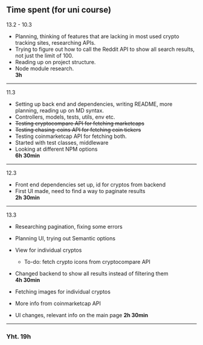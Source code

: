 ## Time spent (for uni course)

13.2 - 10.3
- Planning, thinking of features that are lacking in most used crypto tracking sites, researching APIs.
- Trying to figure out how to call the Reddit API to show all search results, not just the limit of 100. 
- Reading up on project structure.
- Node module research.  
**3h**

---

11.3
- Setting up back end and dependencies, writing README, more planning, reading up on MD syntax.
- Controllers, models, tests, utils, env etc.
- ~~Testing cryptocompare API for fetching marketcaps~~
- ~~Testing chasing-coins API for fetching coin tickers~~
- Testing coinmarketcap API for fetching both.
- Started with test classes, middleware
- Looking at different NPM options  
**6h 30min**

---

12.3
- Front end dependencies set up, id for cryptos from backend
- First UI made, need to find a way to paginate results  
**2h 30min**

---

13.3
- Researching pagination, fixing some errors
- Planning UI, trying out Semantic options 
- View for individual cryptos
    - To-do: fetch crypto icons from cryptocompare API 
- Changed backend to show all results instead of filtering them  
**4h 30min**

- Fetching images for individual cryptos
- More info from coinmarketcap API  
- UI changes, relevant info on the main page
**2h 30min**

---

### Yht. 19h


